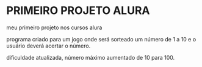 # PRIMEIRO PROJETO ALURA
meu primeiro projeto nos cursos alura

programa criado para um jogo onde será sorteado um número de 1 a 10 e o usuário deverá acertar o número.

dificuldade atualizada, número máximo aumentado de 10 para 100.